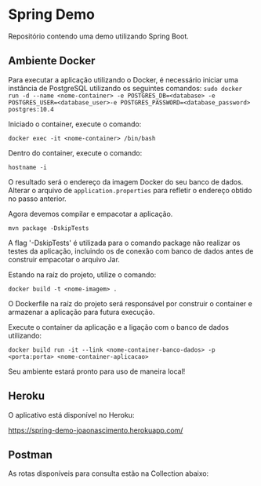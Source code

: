 # Spring Demo
Repositório contendo uma demo utilizando Spring Boot.

## Ambiente Docker
Para executar a aplicação utilizando o Docker, é necessário iniciar uma instância de PostgreSQL utilizando os seguintes comandos:
```sudo docker run -d --name <nome-container> -e POSTGRES_DB=<database> -e POSTGRES_USER=<database_user>-e POSTGRES_PASSWORD=<database_password> postgres:10.4```

Iniciado o container, execute o comando:

```docker exec -it <nome-container> /bin/bash```

Dentro do container, execute o comando:

```hostname -i```

O resultado será o endereço da imagem Docker do seu banco de dados.
Alterar o arquivo de ```application.properties``` para refletir o endereço obtido no passo anterior.

Agora devemos compilar e empacotar a aplicação.

```mvn package -DskipTests```

A flag '-DskipTests' é utilizada para o comando package não realizar os testes da aplicação, incluindo os de conexão com banco de dados antes de construir empacotar o arquivo Jar.

Estando na raíz do projeto, utilize o comando:

```docker build -t <nome-imagem> . ```

O Dockerfile na raíz do projeto será responsável por construir o container e armazenar a aplicação para futura execução.

Execute o container da aplicação e a ligação com o banco de dados utilizando:

```docker build run -it --link <nome-container-banco-dados> -p <porta:porta> <nome-container-aplicacao>```

Seu ambiente estará pronto para uso de maneira local!

## Heroku

O aplicativo está disponível no Heroku:

https://spring-demo-joaonascimento.herokuapp.com/

## Postman

As rotas disponíveis para consulta estão na Collection abaixo:
